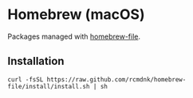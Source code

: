 # Homebrew (macOS)

Packages managed with [homebrew-file](https://homebrew-file.readthedocs.io/en/latest/index.html).

## Installation

    curl -fsSL https://raw.github.com/rcmdnk/homebrew-file/install/install.sh | sh
